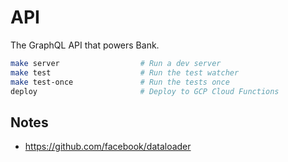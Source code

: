 # API

The GraphQL API that powers Bank.

```sh
make server                  # Run a dev server
make test                    # Run the test watcher
make test-once               # Run the tests once
deploy                       # Deploy to GCP Cloud Functions
```

## Notes

- https://github.com/facebook/dataloader
